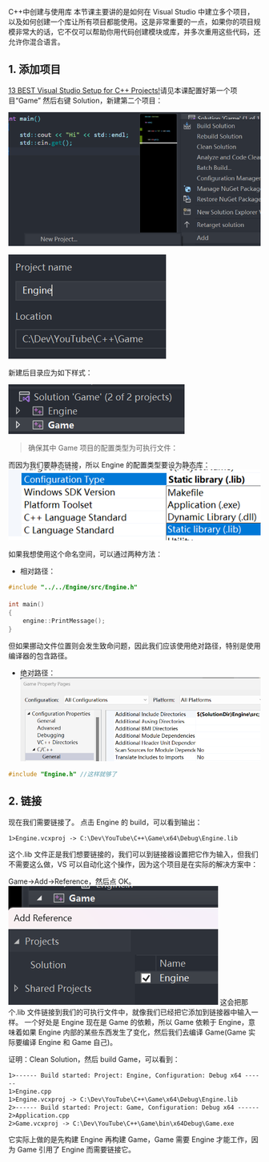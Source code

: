 C++中创建与使用库
本节课主要讲的是如何在 Visual Studio 中建立多个项目，以及如何创建一个库让所有项目都能使用。这是非常重要的一点，如果你的项目规模非常大的话，它不仅可以帮助你用代码创建模块或库，并多次重用这些代码，还允许你混合语言。

## 1. 添加项目

[13 BEST Visual Studio Setup for C++ Projects!](13%20%20BEST%20Visual%20Studio%20Setup%20for%20C++%20Projects!.md)请见本课配置好第一个项目“Game”
然后右键 Solution，新建第二个项目：

![](./storage%20bag/Pasted%20image%2020230714135723.png)

![](./storage%20bag/Pasted%20image%2020230714135807.png)

新建后目录应为如下样式：

![](./storage%20bag/Pasted%20image%2020230714135939.png)

> 确保其中 Game 项目的配置类型为可执行文件：

而因为我们要静态链接，所以 Engine 的配置类型要设为静态库：
![](./storage%20bag/Pasted%20image%2020230714140145.png)

如果我想使用这个命名空间，可以通过两种方法：

- 相对路径：

```cpp
#include "../../Engine/src/Engine.h"

int main()
{
	engine::PrintMessage();
}
```

但如果挪动文件位置则会发生致命问题，因此我们应该使用绝对路径，特别是使用编译器的包含路径。

- 绝对路径：
  ![](./storage%20bag/Pasted%20image%2020230714141754.png)

```cpp
#include "Engine.h" //这样就够了
```

## 2. 链接

现在我们需要链接了。
点击 Engine 的 build，可以看到输出：

```text
1>Engine.vcxproj -> C:\Dev\YouTube\C++\Game\x64\Debug\Engine.lib
```

这个.lib 文件正是我们想要链接的，我们可以到链接器设置把它作为输入，但我们不需要这么做，VS 可以自动化这个操作，因为这个项目是在实际的解决方案中：

Game->Add->Reference，然后点 OK。
![](./storage%20bag/Pasted%20image%2020230714142402.png)
这会把那个.lib 文件链接到我们的可执行文件中，就像我们已经把它添加到链接器中输入一样。
一个好处是 Engine 现在是 Game 的依赖，所以 Game 依赖于 Engine，意味着如果 Engine 内部的某些东西发生了变化，然后我们去编译 Game(Game 实际要编译 Engine 和 Game 自己)。

证明：Clean Solution，然后 build Game，可以看到：

```text
1>------ Build started: Project: Engine, Configuration: Debug x64 ------
1>Engine.cpp
1>Engine.vcxproj -> C:\Dev\YouTube\C++\Game\x64\Debug\Engine.lib
2>------ Build started: Project: Game, Configuration: Debug x64 ------
2>Application.cpp
2>Game.vcxproj -> C:\Dev\YouTube\C++\Game\bin\x64Debug\Game.exe
```

它实际上做的是先构建 Engine 再构建 Game，Game 需要 Engine 才能工作，因为 Game 引用了 Engine 而需要链接它。
